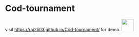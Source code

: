 # Cod-tournament

visit https://raj2503.github.io/Cod-tournament/ for demo.
<img src="https://media.giphy.com/media/vFKqnCdLPNOKc/giphy.gif" width="40" height="40" />
